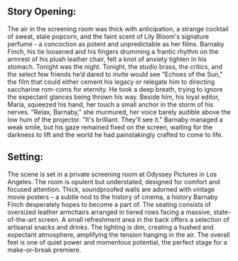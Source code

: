 ## Story Opening:

The air in the screening room was thick with anticipation, a strange cocktail of sweat, stale popcorn, and the faint scent of Lily Bloom's signature perfume - a concoction as potent and unpredictable as her films. Barnaby Finch, his tie loosened and his fingers drumming a frantic rhythm on the armrest of his plush leather chair, felt a knot of anxiety tighten in his stomach. Tonight was the night. Tonight, the studio brass, the critics, and the select few friends he’d dared to invite would see "Echoes of the Sun," the film that could either cement his legacy or relegate him to directing saccharine rom-coms for eternity. He took a deep breath, trying to ignore the expectant glances being thrown his way. Beside him, his loyal editor, Maria, squeezed his hand, her touch a small anchor in the storm of his nerves. "Relax, Barnaby," she murmured, her voice barely audible above the low hum of the projector. "It's brilliant. They'll see it." Barnaby managed a weak smile, but his gaze remained fixed on the screen, waiting for the darkness to lift and the world he had painstakingly crafted to come to life.

## Setting:

The scene is set in a private screening room at Odyssey Pictures in Los Angeles. The room is opulent but understated, designed for comfort and focused attention. Thick, soundproofed walls are adorned with vintage movie posters – a subtle nod to the history of cinema, a history Barnaby Finch desperately hopes to become a part of. The seating consists of oversized leather armchairs arranged in tiered rows facing a massive, state-of-the-art screen. A small refreshment area in the back offers a selection of artisanal snacks and drinks. The lighting is dim, creating a hushed and expectant atmosphere, amplifying the tension hanging in the air. The overall feel is one of quiet power and momentous potential, the perfect stage for a make-or-break premiere.
